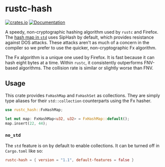 # rustc-hash

[![crates.io](https://img.shields.io/crates/v/rustc-hash.svg)](https://crates.io/crates/rustc-hash)
[![Documentation](https://docs.rs/rustc-hash/badge.svg)](https://docs.rs/rustc-hash)

A speedy, non-cryptographic hashing algorithm used by `rustc` and Firefox.
The [hash map in `std`](https://doc.rust-lang.org/std/collections/struct.HashMap.html) uses SipHash by default, which provides resistance against DOS attacks.
These attacks aren't as much of a concern in the compiler so we prefer to use the quicker, non-cryptographic Fx algorithm.

The Fx algorithm is a unique one used by Firefox. It is fast because it can hash eight bytes at a time.
Within `rustc`, it consistently outperforms FNV-based algorithms.
The collision rate is similar or slightly worse than FNV.

## Usage

This crate provides `FxHashMap` and `FxHashSet` as collections.
They are simply type aliases for their `std::collection` counterparts using the Fx hasher.

```rust
use rustc_hash::FxHashMap;

let mut map: FxHashMap<u32, u32> = FxHashMap::default();
map.insert(22, 44);
```

### `no_std`

The `std` feature is on by default to enable collections.
It can be turned off in `Cargo.toml` like so:

```toml
rustc-hash = { version = "1.1", default-features = false }
```
